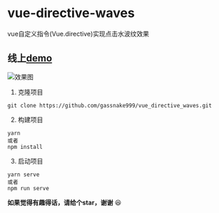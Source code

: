 # vue-directive-waves
vue自定义指令(Vue.directive)实现点击水波纹效果

## 线上[demo](https://madcodelife.github.io/vue-directive-waves/)

![效果图](https://i.loli.net/2019/04/16/5cb5838b618db.gif)

1. 克隆项目
```
git clone https://github.com/gassnake999/vue_directive_waves.git
```
2. 构建项目
```
yarn
或者
npm install
```
3. 启动项目
```
yarn serve
或者
npm run serve
```

**如果觉得有趣得话，请给个star，谢谢**	😆
